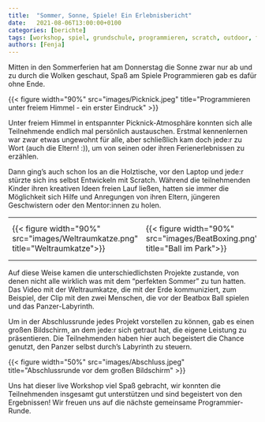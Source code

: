 ```yaml
---
title:  "Sommer, Sonne, Spiele! Ein Erlebnisbericht"
date:   2021-08-06T13:00:00+0100
categories: [berichte]
tags: [workshop, spiel, grundschule, programmieren, scratch, outdoor, ferien, freizeit, bildung]
authors: [Fenja]
---
```


Mitten in den Sommerferien hat am Donnerstag die Sonne zwar nur ab und zu durch die Wolken geschaut, Spaß am Spiele Programmieren gab es dafür ohne Ende.

{{< figure width="90%" src="images/Picknick.jpeg" title="Programmieren unter freiem Himmel - ein erster Eindruck" >}}

Unter freiem Himmel in entspannter Picknick-Atmosphäre konnten sich alle Teilnehmende endlich mal persönlich austauschen. Erstmal kennenlernen war zwar etwas ungewohnt für alle, aber schließlich kam doch jede:r zu Wort (auch die Eltern! :)), um von seinen oder ihren Ferienerlebnissen zu erzählen. 

Dann ging’s auch schon los an die Holztische, vor den Laptop und jede:r stürzte sich ins selbst Entwickeln mit Scratch. Während die teilnehmenden Kinder ihren kreativen Ideen freien Lauf ließen, hatten sie immer die Möglichkeit sich Hilfe und Anregungen von ihren Eltern, jüngeren Geschwistern oder den Mentor:innen zu holen.

||||
|--------------|--------------|-----------------|
|{{< figure width="90%" src="images/Weltraumkatze.png" title="Weltraumkatze">}}|{{< figure width="90%" src="images/BeatBoxing.png" title="Ball im Park">}}|{{< figure width="90%" src="images/panzer.png" title= "Panzer-Labyrinth">}}

Auf diese Weise kamen die unterschiedlichsten Projekte zustande, von denen nicht alle wirklich was mit dem “perfekten Sommer” zu tun hatten. Das Video mit der Weltraumkatze, die mit der Erde kommuniziert, zum Beispiel, der Clip mit den zwei Menschen, die vor der Beatbox Ball spielen und das Panzer-Labyrinth.

Um in der Abschlussrunde jedes Projekt vorstellen zu können, gab es einen großen Bildschirm, an dem jede:r sich getraut hat, die eigene Leistung zu präsentieren. Die Teilnehmenden haben hier auch begeistert die Chance genutzt, den Panzer selbst durch’s Labyrinth zu steuern. 

{{< figure width="50%" src="images/Abschluss.jpeg" title="Abschlussrunde vor dem großen Bildschirm" >}}

Uns hat dieser live Workshop viel Spaß gebracht, wir konnten die Teilnehmenden insgesamt gut unterstützen und sind begeistert von den Ergebnissen! Wir freuen uns auf die nächste gemeinsame Programmier-Runde.





